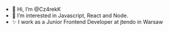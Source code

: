 - 👋 Hi, I’m @Cz4rekK
- 👀 I’m interested in Javascript, React and Node.
- ✨ I work as a Junior Frontend Developer at jtendo in Warsaw
<!---
Cz4rekK/Cz4rekK is a ✨ special ✨ repository because its `README.md` (this file) appears on your GitHub profile.
You can click the Preview link to take a look at your changes.
--->
